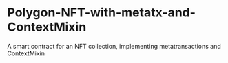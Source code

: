 # Polygon-NFT-with-metatx-and-ContextMixin
A smart contract for an NFT collection, implementing metatransactions and ContextMixin
